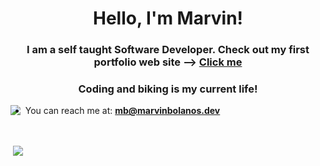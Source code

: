 <h1 align="center">Hello, I'm Marvin!</h1>

<h3 align="center">I am a self taught Software Developer. Check out my first portfolio web site --> <a href="https://marvinbolanos.dev/">Click me</a>
</h3>
<h3 align="center">Coding and biking is my current life!</h3>
<p align="left">
   <img align="left" src="https://media.giphy.com/media/LmNwrBhejkK9EFP504/giphy.gif"  />
</p>

- You can reach me at: **mb@marvinbolanos.dev**

<br/>

<p>&nbsp;<img align="center" src="https://github-readme-stats.vercel.app/api?username=HarmonicVoid&show_icons=true" /></p>
